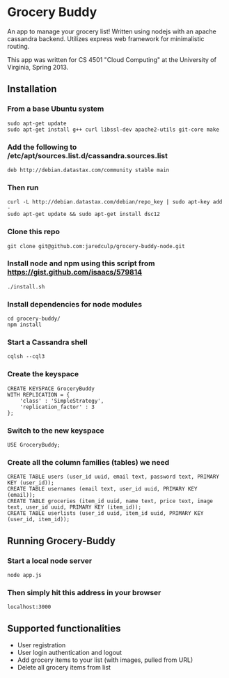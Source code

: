 # Grocery Buddy

An app to manage your grocery list! Written using nodejs with an apache cassandra backend. Utilizes express web framework for minimalistic routing.

This app was written for CS 4501 "Cloud Computing" at the University of Virginia, Spring 2013.

## Installation

### From a base Ubuntu system

	sudo apt-get update
	sudo apt-get install g++ curl libssl-dev apache2-utils git-core make
	
### Add the following to /etc/apt/sources.list.d/cassandra.sources.list

	deb http://debian.datastax.com/community stable main

### Then run

	curl -L http://debian.datastax.com/debian/repo_key | sudo apt-key add -
	sudo apt-get update && sudo apt-get install dsc12

### Clone this repo

	git clone git@github.com:jaredculp/grocery-buddy-node.git

### Install node and npm using this script from https://gist.github.com/isaacs/579814

	./install.sh

### Install dependencies for node modules

	cd grocery-buddy/
	npm install

### Start a Cassandra shell

	cqlsh --cql3

### Create the keyspace

	CREATE KEYSPACE GroceryBuddy 
	WITH REPLICATION = {
		'class' : 'SimpleStrategy',
		'replication_factor' : 3
	};

### Switch to the new keyspace

	USE GroceryBuddy;

### Create all the column families (tables) we need

	CREATE TABLE users (user_id uuid, email text, password text, PRIMARY KEY (user_id));
	CREATE TABLE usernames (email text, user_id uuid, PRIMARY KEY (email));
	CREATE TABLE groceries (item_id uuid, name text, price text, image text, user_id uuid, PRIMARY KEY (item_id));
	CREATE TABLE userlists (user_id uuid, item_id uuid, PRIMARY KEY (user_id, item_id));

## Running Grocery-Buddy

### Start a local node server

	node app.js

### Then simply hit this address in your browser

	localhost:3000

## Supported functionalities

* User registration
* User login authentication and logout
* Add grocery items to your list (with images, pulled from URL)
* Delete all grocery items from list
